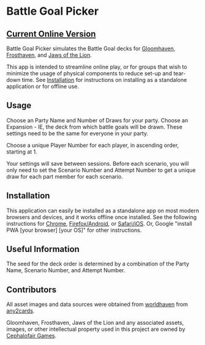 # Battle Goal Picker

## [Current Online Version](https://battlegoals.fly.dev/)

Battle Goal Picker simulates the Battle Goal decks for [Gloomhaven](https://cephalofair.com/products/gloomhaven), [Frosthaven](https://cephalofair.com/pages/frosthaven), and [Jaws of the Lion](https://cephalofair.com/products/gloomhaven-jaws-of-the-lion).

This app is intended to streamline online play, or for groups that wish to minimize the usage of physical components to reduce set-up and tear-down time.  See [Installation](#Installation) for instructions on installing as a standalone application or for offline use.
    
## Usage

Choose an Party Name and Number of Draws for your party.  Choose an Expansion - IE, the deck from which battle goals will be drawn.  These settings need to be the same for everyone in your party.

Choose a unique Player Number for each player, in ascending order, starting at 1.

Your settings will save between sessions. Before each scenario, you will only need to set the Scenario Number and Attempt Number to get a unique draw for each part member for each scenario.

## Installation

This application can easily be installed as a standalone app on most modern browsers and devices, and it works offline once installed.  See the following instructions for [Chrome](https://support.google.com/chrome/answer/9658361), [Firefox/Android](https://developer.mozilla.org/en-US/docs/Web/Progressive_web_apps/Installing#firefox_for_android), or [Safari/iOS](https://developer.mozilla.org/en-US/docs/Web/Progressive_web_apps/Installing#safari_for_ios_iphoneos_ipados).  Or, Google "install PWA [your browser] [your OS]" for other instructions.

## Useful Information

The seed for the deck order is determined by a combination of the Party Name, Scenario Number, and Attempt Number.

## Contributors

All asset images and data sources were obtained from [worldhaven](https://github.com/any2cards/worldhaven) from [any2cards](https://github.com/any2cards).

Gloomhaven, Frosthaven, Jaws of the Lion and any associated assets, images, or other intellectual property used in this project are owned by [Cephalofair Games](https://cephalofair.com/).
